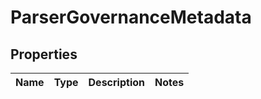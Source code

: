 # ParserGovernanceMetadata

## Properties
Name | Type | Description | Notes
------------ | ------------- | ------------- | -------------
